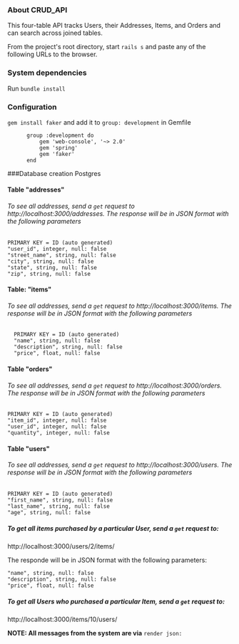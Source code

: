 ### About CRUD_API
This four-table API tracks Users, their Addresses, Items, and Orders and can search across joined tables.

From the project's root directory, start `rails s` and paste any of the following URLs to the browser.

### System dependencies
Run `bundle install`
### Configuration
`gem install faker` and add it to `group: development` in Gemfile

          group :development do
              gem 'web-console', '~> 2.0'
              gem 'spring'
              gem 'faker'
          end

###Database creation
Postgres
#### Table "addresses"
###### To see all addresses, send a `get` request to http://localhost:3000/addresses. The response will be in JSON format with the following parameters
    PRIMARY KEY = ID (auto generated)
    "user_id", integer, null: false
    "street_name", string, null: false
    "city", string, null: false
    "state", string, null: false
    "zip", string, null: false

#### Table: "items"
###### To see all addresses, send a `get` request to http://localhost:3000/items. The response will be in JSON format with the following parameters
      PRIMARY KEY = ID (auto generated)
      "name", string, null: false
      "description", string, null: false
      "price", float, null: false

#### Table "orders"
###### To see all addresses, send a `get` request to http://localhost:3000/orders. The response will be in JSON format with the following parameters
    PRIMARY KEY = ID (auto generated)
    "item_id", integer, null: false
    "user_id", integer, null: false
    "quantity", integer, null: false

#### Table "users"
###### To see all addresses, send a `get` request to http://localhost:3000/users. The response will be in JSON format with the following parameters
    PRIMARY KEY = ID (auto generated)
    "first_name", string, null: false
    "last_name", string, null: false
    "age", string, null: false

##### To get all items purchased by a particular User, send a `get` request to:
http://localhost:3000/users/2/items/

The responde will be in JSON format with the following parameters:

    "name", string, null: false
    "description", string, null: false
    "price", float, null: false

##### To get all Users who purchased a particular Item, send a `get` request to:
http://localhost:3000/items/10/users/

**NOTE: All messages from the system are via** `render json:`

